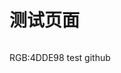 # 测试页面

<figure><img src="https://cdn.staticaly.com/gh/clearng/klyme-api-img@main/image.77nhzq127ak0.webp" alt=""><figcaption></figcaption></figure>

RGB:4DDE98
test github
